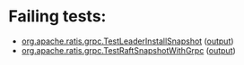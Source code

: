# Failing tests: 

 * [org.apache.ratis.grpc.TestLeaderInstallSnapshot](ratis-test/org.apache.ratis.grpc.TestLeaderInstallSnapshot.txt) ([output](ratis-test/org.apache.ratis.grpc.TestLeaderInstallSnapshot-output.txt))
 * [org.apache.ratis.grpc.TestRaftSnapshotWithGrpc](ratis-test/org.apache.ratis.grpc.TestRaftSnapshotWithGrpc.txt) ([output](ratis-test/org.apache.ratis.grpc.TestRaftSnapshotWithGrpc-output.txt))
